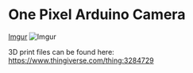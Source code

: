 # One Pixel Arduino Camera

[Imgur](https://i.imgur.com/DnKvHMl.gifv)
![Imgur](https://i.imgur.com/3073HDF.png)

3D print files can be found here: https://www.thingiverse.com/thing:3284729
